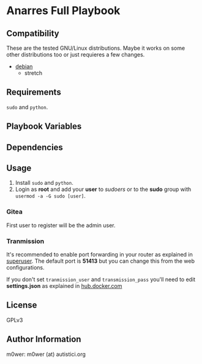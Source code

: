 # Anarres Full Playbook

## Compatibility

These are the tested GNU/Linux distributions. Maybe it works on some other
distributions too or just requieres a few changes.

* [debian](https://www.debian.org/)
	* stretch

## Requirements

`sudo` and `python`.

## Playbook Variables

## Dependencies

## Usage

1. Install `sudo` and `python`.
2. Login as **root** and add your **user** to *sudoers* or to the **sudo**
group with `usermod -a -G sudo [user]`.

### Gitea

First user to register will be the admin user.

### Tranmission

It's recommended to enable port forwarding in your router as explained in
[superuser](https://superuser.com/questions/1053414/how-does-port-forwarding-help-in-torrents). The default port is **51413** but you can change this from the
web configurations.

If you don't set `tranmission_user` and `transmission_pass` you'll need to edit
**settings.json** as explained in
[hub.docker.com](https://hub.docker.com/r/linuxserver/transmission/)

## License

GPLv3

## Author Information

m0wer: m0wer (at) autistici.org
